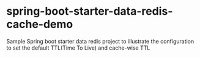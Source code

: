 # spring-boot-starter-data-redis-cache-demo
Sample Spring boot starter data redis project to illustrate the configuration to set the default TTL(Time To Live) and cache-wise TTL
